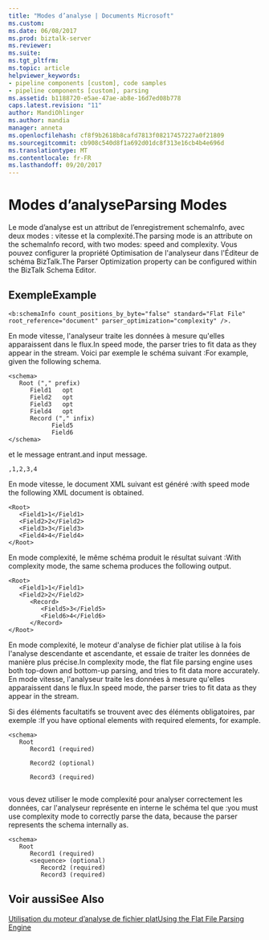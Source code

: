 ```yaml
---
title: "Modes d’analyse | Documents Microsoft"
ms.custom: 
ms.date: 06/08/2017
ms.prod: biztalk-server
ms.reviewer: 
ms.suite: 
ms.tgt_pltfrm: 
ms.topic: article
helpviewer_keywords:
- pipeline components [custom], code samples
- pipeline components [custom], parsing
ms.assetid: b1188720-e5ae-47ae-ab8e-16d7ed08b778
caps.latest.revision: "11"
author: MandiOhlinger
ms.author: mandia
manager: anneta
ms.openlocfilehash: cf8f9b2618b8cafd7813f08217457227a0f21809
ms.sourcegitcommit: cb908c540d8f1a692d01dc8f313e16cb4b4e696d
ms.translationtype: MT
ms.contentlocale: fr-FR
ms.lasthandoff: 09/20/2017
---
```

# <a name="parsing-modes"></a><span data-ttu-id="65dee-102">Modes d’analyse</span><span class="sxs-lookup"><span data-stu-id="65dee-102">Parsing Modes</span></span>
<span data-ttu-id="65dee-103">Le mode d’analyse est un attribut de l’enregistrement schemaInfo, avec deux modes : vitesse et la complexité.</span><span class="sxs-lookup"><span data-stu-id="65dee-103">The parsing mode is an attribute on the schemaInfo record, with two modes: speed and complexity.</span></span> <span data-ttu-id="65dee-104">Vous pouvez configurer la propriété Optimisation de l'analyseur dans l'Éditeur de schéma BizTalk.</span><span class="sxs-lookup"><span data-stu-id="65dee-104">The Parser Optimization property can be configured within the BizTalk Schema Editor.</span></span>  
  
## <a name="example"></a><span data-ttu-id="65dee-105">Exemple</span><span class="sxs-lookup"><span data-stu-id="65dee-105">Example</span></span>  
  
```  
<b:schemaInfo count_positions_by_byte="false" standard="Flat File"   
root_reference="document" parser_optimization="complexity" />.  
```  
  
 <span data-ttu-id="65dee-106">En mode vitesse, l'analyseur traite les données à mesure qu'elles apparaissent dans le flux.</span><span class="sxs-lookup"><span data-stu-id="65dee-106">In speed mode, the parser tries to fit data as they appear in the stream.</span></span> <span data-ttu-id="65dee-107">Voici par exemple le schéma suivant :</span><span class="sxs-lookup"><span data-stu-id="65dee-107">For example, given the following schema.</span></span>  
  
```  
<schema>  
   Root ("," prefix)  
      Field1   opt  
      Field2   opt  
      Field3   opt  
      Field4   opt  
      Record ("," infix)  
            Field5  
            Field6  
</schema>  
```  
  
 <span data-ttu-id="65dee-108">et le message entrant.</span><span class="sxs-lookup"><span data-stu-id="65dee-108">and input message.</span></span>  
  
```  
,1,2,3,4  
```  
  
 <span data-ttu-id="65dee-109">En mode vitesse, le document XML suivant est généré :</span><span class="sxs-lookup"><span data-stu-id="65dee-109">with speed mode the following XML document is obtained.</span></span>  
  
```  
<Root>  
   <Field1>1</Field1>  
   <Field2>2</Field2>  
   <Field3>3</Field3>  
   <Field4>4</Field4>  
</Root>  
```  
  
 <span data-ttu-id="65dee-110">En mode complexité, le même schéma produit le résultat suivant :</span><span class="sxs-lookup"><span data-stu-id="65dee-110">With complexity mode, the same schema produces the following output.</span></span>  
  
```  
<Root>  
   <Field1>1</Field1>  
   <Field2>2</Field2>  
      <Record>  
         <Field5>3</Field5>  
         <Field6>4</Field6>  
      </Record>  
</Root>  
```  
  
 <span data-ttu-id="65dee-111">En mode complexité, le moteur d'analyse de fichier plat utilise à la fois l'analyse descendante et ascendante, et essaie de traiter les données de manière plus précise.</span><span class="sxs-lookup"><span data-stu-id="65dee-111">In complexity mode, the flat file parsing engine uses both top-down and bottom-up parsing, and tries to fit data more accurately.</span></span> <span data-ttu-id="65dee-112">En mode vitesse, l'analyseur traite les données à mesure qu'elles apparaissent dans le flux.</span><span class="sxs-lookup"><span data-stu-id="65dee-112">In speed mode, the parser tries to fit data as they appear in the stream.</span></span>  
  
 <span data-ttu-id="65dee-113">Si des éléments facultatifs se trouvent avec des éléments obligatoires, par exemple :</span><span class="sxs-lookup"><span data-stu-id="65dee-113">If you have optional elements with required elements, for example.</span></span>  
  
```  
<schema>  
   Root  
      Record1 (required)  
  
      Record2 (optional)  
  
      Record3 (required)  
  
```  
  
 <span data-ttu-id="65dee-114">vous devez utiliser le mode complexité pour analyser correctement les données, car l'analyseur représente en interne le schéma tel que :</span><span class="sxs-lookup"><span data-stu-id="65dee-114">you must use complexity mode to correctly parse the data, because the parser represents the schema internally as.</span></span>  
  
```  
<schema>  
   Root  
      Record1 (required)  
      <sequence> (optional)  
         Record2 (required)  
         Record3 (required)  
```  
  
## <a name="see-also"></a><span data-ttu-id="65dee-115">Voir aussi</span><span class="sxs-lookup"><span data-stu-id="65dee-115">See Also</span></span>  
 [<span data-ttu-id="65dee-116">Utilisation du moteur d’analyse de fichier plat</span><span class="sxs-lookup"><span data-stu-id="65dee-116">Using the Flat File Parsing Engine</span></span>](../core/using-the-flat-file-parsing-engine.md)